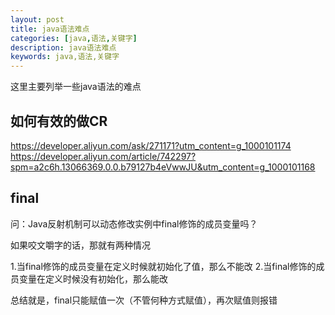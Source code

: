 ```yaml
---
layout: post
title: java语法难点
categories: [java,语法,关键字]
description: java语法难点
keywords: java,语法,关键字
---
```


这里主要列举一些java语法的难点

## 如何有效的做CR

https://developer.aliyun.com/ask/271171?utm_content=g_1000101174
https://developer.aliyun.com/article/742297?spm=a2c6h.13066369.0.0.b79127b4eVwwJU&utm_content=g_1000101168

## final

问：Java反射机制可以动态修改实例中final修饰的成员变量吗？

如果咬文嚼字的话，那就有两种情况

1.当final修饰的成员变量在定义时候就初始化了值，那么不能改
2.当final修饰的成员变量在定义时候没有初始化，那么能改

总结就是，final只能赋值一次（不管何种方式赋值），再次赋值则报错
